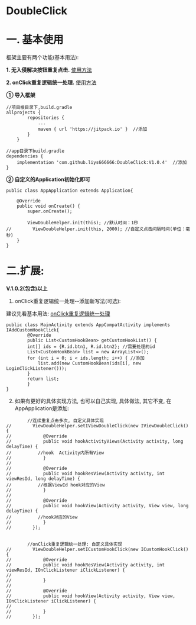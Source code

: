 # DoubleClick
# 一. 基本使用
框架主要有两个功能(基本用法): 

**1. 无入侵解决按钮重复点击.** [使用方法](https://www.jianshu.com/p/7f3e5c8b8643)

**2. onClick重复逻辑统一处理.** [使用方法](https://www.jianshu.com/p/b4038a2d68eb)

**① 导入框架**
```
//项目根目录下,build.gradle
allprojects {
		repositories {
			...
			maven { url 'https://jitpack.io' }  //添加
		}
	}
```
```
//app目录下build.gradle
dependencies {
    implementation 'com.github.liys666666:DoubleClick:V1.0.4'  //添加
}
```
**② 自定义的Application初始化即可**
```
public class AppApplication extends Application{

    @Override
    public void onCreate() {
        super.onCreate();

        ViewDoubleHelper.init(this); //默认时间：1秒
//        ViewDoubleHelper.init(this, 2000); //自定义点击间隔时间(单位：毫秒)
    }
}
```


# 二.扩展:
**V.1.0.2(包含)以上**

1. onClick重复逻辑统一处理--添加新写法(可选):

建议先看基本用法: [onClick重复逻辑统一处理](https://www.jianshu.com/p/b4038a2d68eb)

```
public class MainActivity extends AppCompatActivity implements IAddCustomHookClick{
	    @Override
	    public List<CustomHookBean> getCustomHookList() {
		int[] ids = {R.id.btn1, R.id.btn2}; //需要处理的id
		List<CustomHookBean> list = new ArrayList<>();
		for (int i = 0; i < ids.length; i++) { //添加
		    list.add(new CustomHookBean(ids[i], new LoginClickListener()));
		}
		return list;
	    }
}
```

2. 如果有更好的具体实现方法, 也可以自己实现, 具体做法, 其它不变, 在AppApplication是添加:
```
        //连续重复点击多次, 自定义具体实现
//        ViewDoubleHelper.setIViewDoubleClick(new IViewDoubleClick() {
//            @Override
//            public void hookActivityViews(Activity activity, long delayTime) { 
//			//hook  Activity内所有View
//            }
//
//            @Override
//            public void hookResView(Activity activity, int viewResId, long delayTime) {
//			//根据ViewId hook对应的View  
//            }
//
//            @Override
//            public void hookView(Activity activity, View view, long delayTime) {
//			//hook对应的View
//            }
//        });


        //onClick重复逻辑统一处理: 自定义具体实现
//        ViewDoubleHelper.setICustomHookClick(new ICustomHookClick() {
//            @Override
//            public void hookResView(Activity activity, int viewResId, IOnClickListener iClickListener) {
//
//            }
//
//            @Override
//            public void hookView(Activity activity, View view, IOnClickListener iClickListener) {
//
//            }
//        });
```
